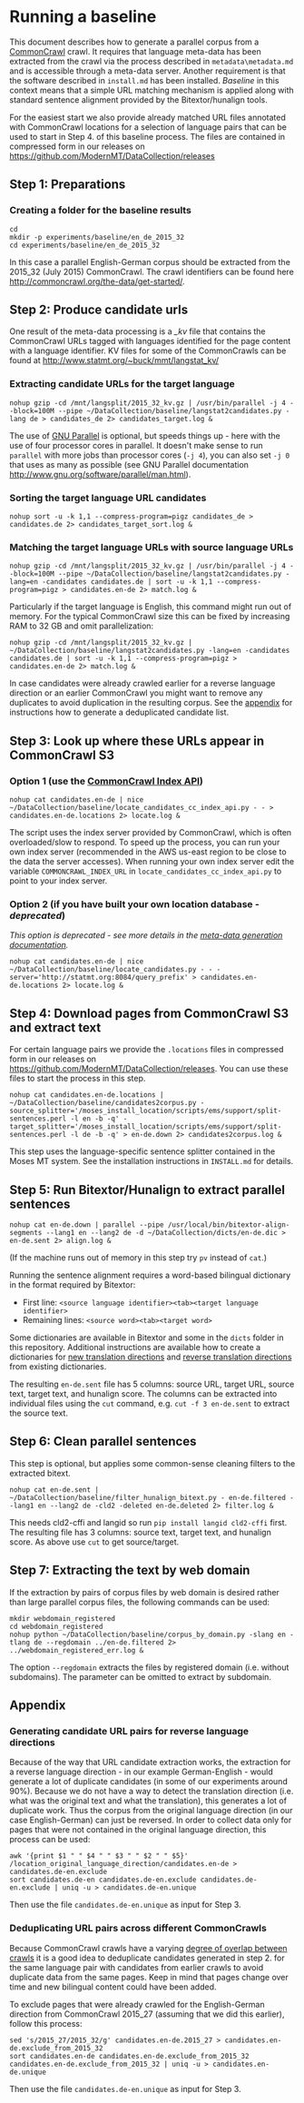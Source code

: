# Running a baseline
This document describes how to generate a parallel corpus from a [CommonCrawl](http://commoncrawl.org/) crawl. It requires that language meta-data has been extracted from the crawl via the process described in `metadata\metadata.md` and is accessible through a meta-data server. Another requirement is that the software described in `install.md` has been installed. *Baseline* in this context means that a simple URL matching mechanism is applied along with standard sentence alignment provided by the Bitextor/hunalign tools.

For the easiest start we also provide already matched URL files annotated with CommonCrawl locations for a selection of language pairs that can be used to start in Step 4. of this baseline process. The files are contained in compressed form in our releases on https://github.com/ModernMT/DataCollection/releases

## Step 1: Preparations

### Creating a folder for the baseline results
```
cd
mkdir -p experiments/baseline/en_de_2015_32
cd experiments/baseline/en_de_2015_32
```
In this case a parallel English-German corpus should be extracted from the 2015_32 (July 2015) CommonCrawl. The crawl identifiers can be found here http://commoncrawl.org/the-data/get-started/.

## Step 2: Produce candidate urls
One result of the meta-data processing is a *_kv* file that contains the CommonCrawl URLs tagged with languages identified for the page content with a language identifier. KV files for some of the CommonCrawls can be found at http://www.statmt.org/~buck/mmt/langstat_kv/

### Extracting candidate URLs for the target language
```
nohup gzip -cd /mnt/langsplit/2015_32_kv.gz | /usr/bin/parallel -j 4 --block=100M --pipe ~/DataCollection/baseline/langstat2candidates.py -lang de > candidates_de 2> candidates_target.log &
```
The use of [GNU Parallel](http://www.gnu.org/software/parallel/) is optional, but speeds things up - here with the use of four processor cores in parallel. It doesn't make sense to run `parallel` with more jobs than processor cores (`-j 4`), you can also set `-j 0` that uses as many as possible (see GNU Parallel documentation http://www.gnu.org/software/parallel/man.html).

### Sorting the target language URL candidates
```
nohup sort -u -k 1,1 --compress-program=pigz candidates_de > candidates.de 2> candidates_target_sort.log &
```
### Matching the target language URLs with source language URLs
```
nohup gzip -cd /mnt/langsplit/2015_32_kv.gz | /usr/bin/parallel -j 4 --block=100M --pipe ~/DataCollection/baseline/langstat2candidates.py -lang=en -candidates candidates.de | sort -u -k 1,1 --compress-program=pigz > candidates.en-de 2> match.log &
```
Particularly if the target language is English, this command might run out of memory. For the typical CommonCrawl size this can be fixed by increasing RAM to 32 GB and omit parallelization:
```
nohup gzip -cd /mnt/langsplit/2015_32_kv.gz | ~/DataCollection/baseline/langstat2candidates.py -lang=en -candidates candidates.de | sort -u -k 1,1 --compress-program=pigz > candidates.en-de 2> match.log &
```

In case candidates were already crawled earlier for a reverse language direction or an earlier CommonCrawl you might want to remove any duplicates to avoid duplication in the resulting corpus. See the [appendix](/baseline/baseline.md#appendix) for instructions how to generate a deduplicated candidate list. 

## Step 3: Look up where these URLs appear in CommonCrawl S3

### Option 1 (use the [CommonCrawl Index API](http://commoncrawl.org/2015/04/announcing-the-common-crawl-index/))
```
nohup cat candidates.en-de | nice ~/DataCollection/baseline/locate_candidates_cc_index_api.py - - > candidates.en-de.locations 2> locate.log &
```
The script uses the index server provided by CommonCrawl, which is often overloaded/slow to respond. To speed up the process, you can run your own index server (recommended in the AWS us-east region to be close to the data the server accesses). When running your own index server edit the variable `COMMONCRAWL_INDEX_URL` in `locate_candidates_cc_index_api.py` to point to your index server.

### Option 2 (if you have built your own location database - *deprecated*)
*This option is deprecated - see more details in the [meta-data generation documentation](/metadata/metadata.md).*

```
nohup cat candidates.en-de | nice ~/DataCollection/baseline/locate_candidates.py - - -server='http://statmt.org:8084/query_prefix' > candidates.en-de.locations 2> locate.log &
```



## Step 4: Download pages from CommonCrawl S3 and extract text
For certain language pairs we provide the `.locations` files in compressed form in our releases on https://github.com/ModernMT/DataCollection/releases. You can use these files to start the process in this step.
```
nohup cat candidates.en-de.locations | ~/DataCollection/baseline/candidates2corpus.py -source_splitter='/moses_install_location/scripts/ems/support/split-sentences.perl -l en -b -q' -target_splitter='/moses_install_location/scripts/ems/support/split-sentences.perl -l de -b -q' > en-de.down 2> candidates2corpus.log &
```
This step uses the language-specific sentence splitter contained in the Moses MT system. See the installation instructions in `INSTALL.md` for details.

## Step 5: Run Bitextor/Hunalign to extract parallel sentences

```
nohup cat en-de.down | parallel --pipe /usr/local/bin/bitextor-align-segments --lang1 en --lang2 de -d ~/DataCollection/dicts/en-de.dic > en-de.sent 2> align.log &
```
(If the machine runs out of memory in this step try `pv` instead of `cat`.)

Running the sentence alignment requires a word-based bilingual dictionary in the format required by Bitextor:
* First line: `<source language identifier><tab><target language identifier>`
* Remaining lines: `<source word><tab><target word>`

Some dictionaries are available in Bitextor and some in the `dicts` folder in this repository. Additional instructions are available how to create a dictionaries for [new translation directions](/baseline/dictionary.md) and [reverse translation directions](/baseline/dictionary.md#creating-dictionaries-for-reverse-language-directions) from existing dictionaries.

The resulting `en-de.sent` file has 5 columns: source URL, target URL, source text, target text, and hunalign score. The columns can be extracted into individual files using the `cut` command, e.g. `cut -f 3 en-de.sent` to extract the source text.

## Step 6: Clean parallel sentences
This step is optional, but applies some common-sense cleaning filters to the extracted bitext.

```
nohup cat en-de.sent | ~/DataCollection/baseline/filter_hunalign_bitext.py - en-de.filtered --lang1 en --lang2 de -cld2 -deleted en-de.deleted 2> filter.log &
```
This needs cld2-cffi and langid so run `pip install langid cld2-cffi` first. The resulting file has 3 columns: source text, target text, and hunalign score. As above use `cut` to get source/target.

## Step 7: Extracting the text by web domain
If the extraction by pairs of corpus files by web domain is desired rather than large parallel corpus files, the following commands can be used:

```
mkdir webdomain_registered
cd webdomain_registered
nohup python ~/DataCollection/baseline/corpus_by_domain.py -slang en -tlang de --regdomain ../en-de.filtered 2> ../webdomain_registered_err.log &
```
The option `--regdomain` extracts the files by registered domain (i.e. without subdomains). The parameter can be omitted to extract by subdomain.


## Appendix

### Generating candidate URL pairs for reverse language directions
Because of the way that URL candidate extraction works, the extraction for a reverse language direction - in our example German-English - would generate a lot of duplicate candidates (in some of our experiments around 90%). Because we do not have a way to detect the translation direction (i.e. what was the original text and what the translation), this generates a lot of duplicate work. Thus the corpus from the original language direction (in our case English-German) can just be reversed. In order to collect data only for pages that were not contained in the original language direction, this process can be used:

```
awk '{print $1 " " $4 " " $3 " " $2 " " $5}' /location_original_language_direction/candidates.en-de > candidates.de-en.exclude
sort candidates.de-en candidates.de-en.exclude candidates.de-en.exclude | uniq -u > candidates.de-en.unique
```

Then use the file `candidates.de-en.unique` as input for Step 3.

### Deduplicating URL pairs across different CommonCrawls

Because CommonCrawl crawls have a varying [degree of overlap between crawls](https://commoncrawl.github.io/cc-crawl-statistics/plots/crawloverlap) it is a good idea to deduplicate candidates generated in step 2. for the same language pair with candidates from earlier crawls to avoid duplicate data from the same pages. Keep in mind that pages change over time and new bilingual content could have been added. 

To exclude pages that were already crawled for the English-German direction from CommonCrawl 2015_27 (assuming that we did this earlier), follow this process:

```
sed 's/2015_27/2015_32/g' candidates.en-de.2015_27 > candidates.en-de.exclude_from_2015_32
sort candidates.en-de candidates.en-de.exclude_from_2015_32 candidates.en-de.exclude_from_2015_32 | uniq -u > candidates.en-de.unique
```

Then use the file `candidates.de-en.unique` as input for Step 3.
